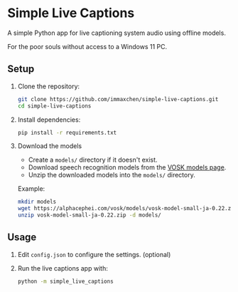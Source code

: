 # Simple Live Captions

A simple Python app for live captioning system audio using offline models.

For the poor souls without access to a Windows 11 PC.

## Setup

1. Clone the repository:

   ```bash
   git clone https://github.com/immaxchen/simple-live-captions.git
   cd simple-live-captions
   ```

2. Install dependencies:

   ```bash
   pip install -r requirements.txt
   ```

3. Download the models

   * Create a `models/` directory if it doesn't exist.
   * Download speech recognition models from the [VOSK models page](https://alphacephei.com/vosk/models).
   * Unzip the downloaded models into the `models/` directory.

   Example:

   ```bash
   mkdir models
   wget https://alphacephei.com/vosk/models/vosk-model-small-ja-0.22.zip
   unzip vosk-model-small-ja-0.22.zip -d models/
   ```

## Usage

1. Edit `config.json` to configure the settings. (optional)

2. Run the live captions app with:

   ```bash
   python -m simple_live_captions
   ```


